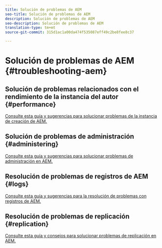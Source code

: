 ```yaml
---
title: Solución de problemas de AEM
seo-title: Solución de problemas de AEM
description: Solución de problemas de AEM
seo-description: Solución de problemas de AEM
translation-type: tm+mt
source-git-commit: 315d1ac1a00da474f535087eff49c2be8fee8c37

---
```



# Solución de problemas de AEM {#troubleshooting-aem}

## Solución de problemas relacionados con el rendimiento de la instancia del autor {#performance}

[Consulte esta guía y sugerencias para solucionar problemas de la instancia de creación de AEM.](/help/sites-authoring/troubleshooting.md)

## Solución de problemas de administración {#administering}

[Consulte esta guía y sugerencias para solucionar problemas de administración en AEM.](/help/sites-administering/troubleshoot.md)

## Resolución de problemas de registros de AEM {#logs}

[Consulte esta guía y sugerencias para la resolución de problemas con registros de AEM.](/help/sites-administering/troubleshooting.md)

## Resolución de problemas de replicación {#replication}

[Consulte esta guía y consejos para solucionar problemas de replicación en AEM.](/help/sites-deploying/troubleshoot-rep.md)
